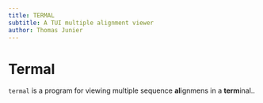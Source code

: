 ```yaml
---
title: TERMAL
subtitle: A TUI multiple alignment viewer
author: Thomas Junier
---
```


Termal
======

`termal` is a program for viewing multiple sequence **al**ignmens in a **term**inal..


